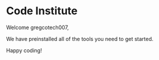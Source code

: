 # Code Institute

Welcome gregcotech007,

We have preinstalled all of the tools you need to get started.

Happy coding!